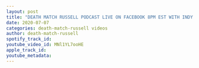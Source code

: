 ```yaml
---
layout: post
title: "DEATH MATCH RUSSELL PODCAST LIVE ON FACEBOOK 8PM EST WITH INDY PRO WRESTLER RICKY GIBSON!"
date: 2020-07-07
categories: death-match-russell videos
author: death-match-russell
spotify_track_id: 
youtube_video_id: MNl1YL7ooHE
apple_track_id: 
youtube_metadata: 
---
```

